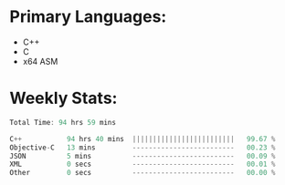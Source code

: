 # Primary Languages:
- C++
- C
- x64 ASM

# Weekly Stats:
<!--START_SECTION:waka-->

```C++
Total Time: 94 hrs 59 mins

C++           94 hrs 40 mins  |||||||||||||||||||||||||   99.67 %
Objective-C   13 mins         -------------------------   00.23 %
JSON          5 mins          -------------------------   00.09 %
XML           0 secs          -------------------------   00.01 %
Other         0 secs          -------------------------   00.00 %
```

<!--END_SECTION:waka-->


